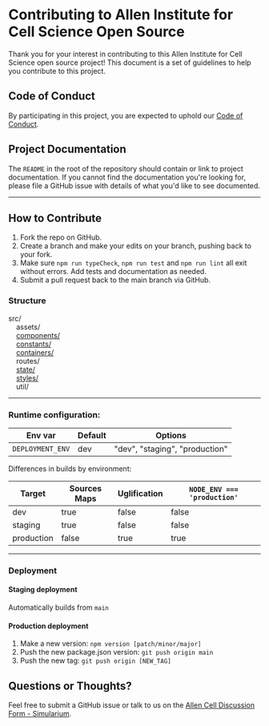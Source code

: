 # Contributing to Allen Institute for Cell Science Open Source

Thank you for your interest in contributing to this Allen Institute for Cell Science open source project! This document is
a set of guidelines to help you contribute to this project.

## Code of Conduct

By participating in this project, you are expected to uphold our [Code of
Conduct][code_of_conduct].

[code_of_conduct]: CODE_OF_CONDUCT.md

## Project Documentation

The `README` in the root of the repository should contain or link to
project documentation. If you cannot find the documentation you're
looking for, please file a GitHub issue with details of what
you'd like to see documented.

___

## How to Contribute

1. Fork the repo on GitHub.
2. Create a branch and make your edits on your branch, pushing back to your fork.
3. Make sure `npm run typeCheck`, `npm run test` and `npm run lint` all exit without errors. Add tests and documentation as needed.
4. Submit a pull request back to the main branch via GitHub.


### Structure
src/<br/>
&nbsp;&nbsp;&nbsp;&nbsp;assets/<br/>
&nbsp;&nbsp;&nbsp;&nbsp;[components/](src/components/README.md)<br/>
&nbsp;&nbsp;&nbsp;&nbsp;[constants/](src/constants/README.md)<br/>
&nbsp;&nbsp;&nbsp;&nbsp;[containers/](src/containers/README.md)<br/>
&nbsp;&nbsp;&nbsp;&nbsp;routes/<br/>
&nbsp;&nbsp;&nbsp;&nbsp;[state/](src/state/README.md)<br/>
&nbsp;&nbsp;&nbsp;&nbsp;[styles/](src/styles/README.md)<br/>
&nbsp;&nbsp;&nbsp;&nbsp;util/<br/>
___


### Runtime configuration:

| Env var | Default | Options |
| ------- |-------- |---------|
|`DEPLOYMENT_ENV`    | dev     | "dev", "staging", "production" |


Differences in builds by environment:

| Target | Sources Maps | Uglification | `NODE_ENV === 'production'` |
| ------ | ------------ | ------------ |  ------------------------- |
| dev    | true         | false |  false                     |
| staging| true         | false |  false                      |
| production| false      | true |  true                      |
___


### Deployment

#### Staging deployment
Automatically builds from `main`

#### Production deployment
1. Make a new version: `npm version [patch/minor/major]`
2. Push the new package.json version: `git push origin main`
3. Push the new tag: `git push origin [NEW_TAG]`

## Questions or Thoughts?

Feel free to submit a GitHub issue or talk to us on the [Allen Cell Discussion Form - Simularium][community].

[community]: https://forum.allencell.org/c/software-code/simularium/
